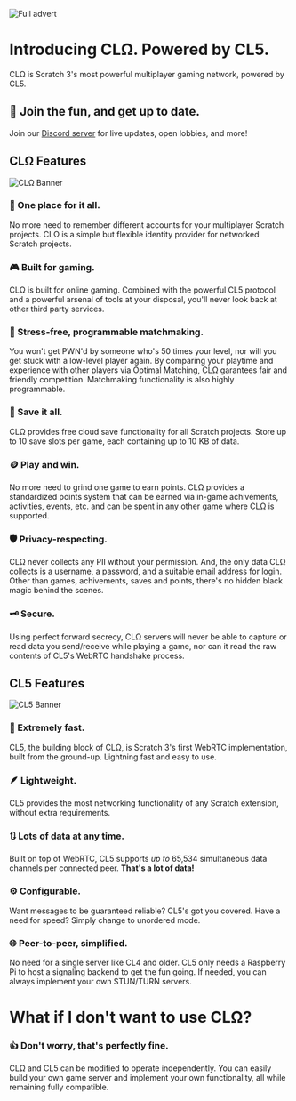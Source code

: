 ![Full advert](https://github.com/MikeDev101/cloudlink-omega/assets/12957745/447c7ed6-bf19-4fbf-9da0-81a132e309a1)

# Introducing CLΩ. Powered by CL5.
CLΩ is Scratch 3's most powerful multiplayer gaming network, powered by CL5.

## 📣 Join the fun, and get up to date.
Join our [Discord server](https://discord.gg/BZ7TWeMF75) for live updates, open lobbies, and more!

## CLΩ Features

![CLΩ Banner](https://github.com/MikeDev101/cloudlink-omega/assets/12957745/eb834a4e-c335-44f5-ad72-7350f6b0fff3)

### 🔐 One place for it all.
No more need to remember different accounts for your multiplayer Scratch projects. CLΩ is a simple but flexible identity provider for networked Scratch projects.

### 🎮 Built for gaming.
CLΩ is built for online gaming. Combined with the powerful CL5 protocol and a powerful arsenal of tools at your disposal, you'll never look back at other third party services.

### 🧭 Stress-free, programmable matchmaking.
You won't get PWN'd by someone who's 50 times your level, nor will you get stuck with a low-level player again. By comparing your playtime and experience with other players via Optimal Matching, CLΩ garantees fair and friendly competition. Matchmaking functionality is also highly programmable.

### 💾 Save it all.
CLΩ provides free cloud save functionality for all Scratch projects. Store up to 10 save slots per game, each containing up to 10 KB of data.

### 🪙 Play and win.
No more need to grind one game to earn points. CLΩ provides a standardized points system that can be earned via in-game achivements, activities, events, etc. and can be spent in any other game where CLΩ is supported.

### 🛡️ Privacy-respecting. 
CLΩ never collects any PII without your permission. And, the only data CLΩ collects is a username, a password, and a suitable email address for login. Other than games, achivements, saves and points, there's no hidden black magic behind the scenes.

### 🗝️ Secure.
Using perfect forward secrecy, CLΩ servers will never be able to capture or read data you send/receive while playing a game, nor can it read the raw contents of CL5's WebRTC handshake process. 

## CL5 Features

![CL5 Banner](https://github.com/MikeDev101/cloudlink-omega/assets/12957745/bc8d9fc0-5cab-4e8b-a278-84d2a9b4c274)

### 🚀 Extremely fast.
CL5, the building block of CLΩ, is Scratch 3's first WebRTC implementation, built from the ground-up. Lightning fast and easy to use.

### 🪶 Lightweight.
CL5 provides the most networking functionality of any Scratch extension, without extra requirements.

### 🔃 Lots of data at any time.
Built on top of WebRTC, CL5 supports *up to* 65,534 simultaneous data channels per connected peer. **That's a lot of data!**

### ⚙️ Configurable.
Want messages to be guaranteed reliable? CL5's got you covered. Have a need for speed? Simply change to unordered mode.

### 🌐 Peer-to-peer, simplified.
No need for a single server like CL4 and older. CL5 only needs a Raspberry Pi to host a signaling backend to get the fun going.
If needed, you can always implement your own STUN/TURN servers.

# What if I don't want to use CLΩ?
### 👍 Don't worry, that's perfectly fine.
CLΩ and CL5 can be modified to operate independently. You can easily build your own game server and implement your own functionality, all while remaining fully compatible.
